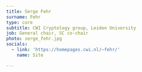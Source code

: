 ```yaml
---
title: Serge Fehr
surname: Fehr
type: core
subtitle: CWI Cryptology group, Leiden University
job: General chair, SC co-chair
photo: serge_fehr.jpg
socials:
  - link: 'https://homepages.cwi.nl/~fehr/'
    name: Site

---
```

